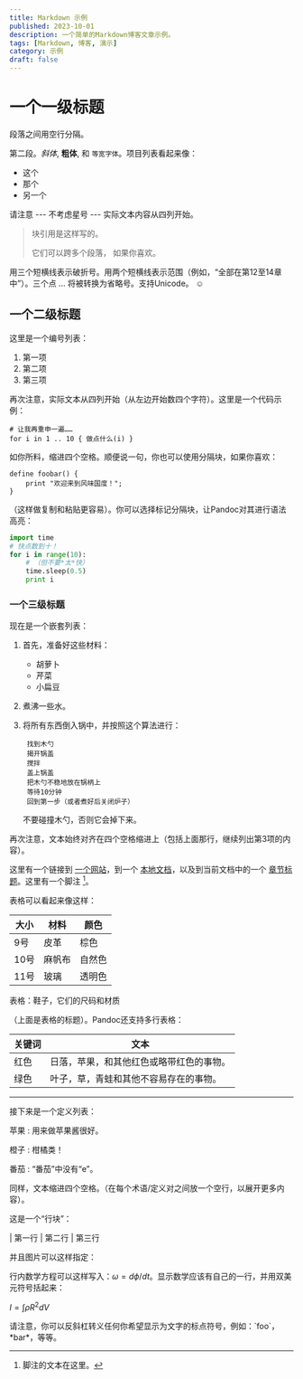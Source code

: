 ```yaml
---
title: Markdown 示例
published: 2023-10-01
description: 一个简单的Markdown博客文章示例。
tags: [Markdown, 博客, 演示]
category: 示例
draft: false
---
```


# 一个一级标题

段落之间用空行分隔。

第二段。_斜体_, **粗体**, 和 `等宽字体`。项目列表看起来像：

- 这个
- 那个
- 另一个

请注意 --- 不考虑星号 --- 实际文本内容从四列开始。

> 块引用是这样写的。
>
> 它们可以跨多个段落，
> 如果你喜欢。

用三个短横线表示破折号。用两个短横线表示范围（例如，“全部在第12至14章中”）。三个点 ... 将被转换为省略号。支持Unicode。 ☺

## 一个二级标题

这里是一个编号列表：

1. 第一项
2. 第二项
3. 第三项

再次注意，实际文本从四列开始（从左边开始数四个字符）。这里是一个代码示例：

    # 让我再重申一遍……
    for i in 1 .. 10 { 做点什么(i) }

如你所料，缩进四个空格。顺便说一句，你也可以使用分隔块，如果你喜欢：

```
define foobar() {
    print "欢迎来到风味国度！";
}
```

（这样做复制和粘贴更容易）。你可以选择标记分隔块，让Pandoc对其进行语法高亮：

```python
import time
# 快点数到十！
for i in range(10):
    # （但不要*太*快）
    time.sleep(0.5)
    print i
```

### 一个三级标题

现在是一个嵌套列表：

1. 首先，准备好这些材料：

    - 胡萝卜
    - 芹菜
    - 小扁豆

2. 煮沸一些水。

3. 将所有东西倒入锅中，并按照这个算法进行：

        找到木勺
        揭开锅盖
        搅拌
        盖上锅盖
        把木勺不稳地放在锅柄上
        等待10分钟
        回到第一步（或者煮好后关闭炉子）

    不要碰撞木勺，否则它会掉下来。

再次注意，文本始终对齐在四个空格缩进上（包括上面那行，继续列出第3项的内容）。

这里有一个链接到 [一个网站](http://foo.bar)，到一个 [本地文档](local-doc.html)，以及到当前文档中的一个 [章节标题](#一个二级标题)。这里有一个脚注 [^1]。

[^1]: 脚注的文本在这里。

表格可以看起来像这样：

| 大小 | 材料 | 颜色 |
|------|------|------|
| 9号 | 皮革 | 棕色 |
| 10号 | 麻帆布 | 自然色 |
| 11号 | 玻璃 | 透明色 |

表格：鞋子，它们的尺码和材质

（上面是表格的标题）。Pandoc还支持多行表格：

| 关键词 | 文本 |
|--------|------|
| 红色   | 日落，苹果，和其他红色或略带红色的事物。 |
| 绿色   | 叶子，草，青蛙和其他不容易存在的事物。 |

---

接下来是一个定义列表：

苹果
: 用来做苹果酱很好。

橙子
: 柑橘类！

番茄
: “番茄”中没有“e”。

同样，文本缩进四个空格。（在每个术语/定义对之间放一个空行，以展开更多内容）。

这是一个“行块”：

| 第一行
| 第二行
| 第三行

并且图片可以这样指定：

[//]: # (![示例图片]&#40;./demo-banner.png "一个示例图片"&#41;)

行内数学方程可以这样写入：$\omega = d\phi / dt$。显示数学应该有自己的一行，并用双美元符号括起来：

$I = \int \rho R^{2} dV$

请注意，你可以反斜杠转义任何你希望显示为文字的标点符号，例如：\`foo\`，\*bar\*，等等。